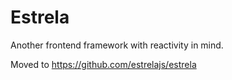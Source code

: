 # Estrela
Another frontend framework with reactivity in mind.

Moved to https://github.com/estrelajs/estrela
